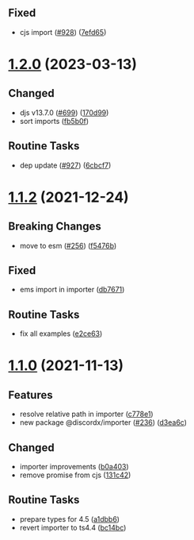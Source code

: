 ## Fixed

- cjs import ([#928](https://github.com/discordx-ts/discordx/issues/928)) ([7efd65](https://github.com/discordx-ts/discordx/commit/7efd650ee1a0407c582b0f8e343083ff51acee6c))

# [1.2.0](https://github.com/discordx-ts/discordx/releases/tag/importer-1.2.0) (2023-03-13)

## Changed

- djs v13.7.0 ([#699](https://github.com/discordx-ts/discordx/issues/699)) ([170d99](https://github.com/discordx-ts/discordx/commit/170d99b9b51101810f6ab73f32100d364611957d))
- sort imports ([fb5b0f](https://github.com/discordx-ts/discordx/commit/fb5b0f82661313a4e9e6638db71670a7fb524ac2))

## Routine Tasks

- dep update ([#927](https://github.com/discordx-ts/discordx/issues/927)) ([6cbcf7](https://github.com/discordx-ts/discordx/commit/6cbcf7bd659ba42b41b6d4a5ce5cbe00a752f18b))

# [1.1.2](https://github.com/discordx-ts/discordx/releases/tag/importer-1.1.2) (2021-12-24)

## Breaking Changes

- move to esm ([#256](https://github.com/discordx-ts/discordx/issues/256)) ([f5476b](https://github.com/discordx-ts/discordx/commit/f5476b61ab5a9f7b1cfb6f3593f7efe14c1ed424))

## Fixed

- ems import in importer ([db7671](https://github.com/discordx-ts/discordx/commit/db7671f84fde2d125f4d06036ef6e5eb2efa55ba))

## Routine Tasks

- fix all examples ([e2ce63](https://github.com/discordx-ts/discordx/commit/e2ce632e7961cc9e0a98f52207df6335e0da49ac))

# [1.1.0](https://github.com/discordx-ts/discordx/releases/tag/importer-1.1.0) (2021-11-13)

## Features

- resolve relative path in importer ([c778e1](https://github.com/discordx-ts/discordx/commit/c778e13839457ab9b25a75796af0ae42a5683782))
- new package @discordx/importer ([#236](https://github.com/discordx-ts/discordx/issues/236)) ([d3ea6c](https://github.com/discordx-ts/discordx/commit/d3ea6c3f87617591bd0d5bb0a13c4108921be178))

## Changed

- importer improvements ([b0a403](https://github.com/discordx-ts/discordx/commit/b0a403f87ee29e1cea75b639a1740b9648642354))
- remove promise from cjs ([131c42](https://github.com/discordx-ts/discordx/commit/131c428bd5902cabf861d6a09a186437a1299734))

## Routine Tasks

- prepare types for 4.5 ([a1dbb6](https://github.com/discordx-ts/discordx/commit/a1dbb61562814ffaff4d090d856152423b749d8e))
- revert importer to ts4.4 ([bc14bc](https://github.com/discordx-ts/discordx/commit/bc14bcc28ba2ecf38bceaefafadd9f711c13f36f))
